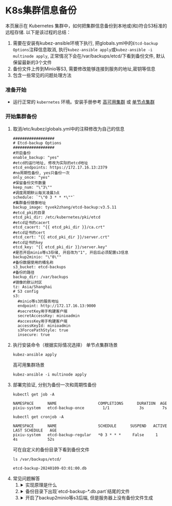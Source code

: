 # K8s集群信息备份
本页展示在 Kubernetes 集群中，如何把集群信息备份到本地或(和)符合S3标准的远程存储. 以下是该过程的总结：
1. 需要在安装有kubez-ansible环境下执行, 把globals.yml中的`Etcd-backup Options`注释信息取消, 执行`kubez-ansible apply`或`kubez-ansible -i multinode apply`, 正常情况下会在/var/backups/etcd/下看到备份文件, 默认保留最新的3个文件
2. 备份文件上传到Minio等S3, 需要修改能够连接到服务的地址,密钥等信息
3. 包含一些常见的问题处理方法
### 准备开始
- 运行正常的 `kubernetes` 环境。安装手册参考 [高可用集群](../install/multinode.md) 或 [单节点集群](../install/all-in-one.md)
### 开始集群备份
1. 取消/etc/kubez/globals.yml中的注释修改为自己的信息
   ```shell
   ##################
   # Etcd-backup Options
   ##################
   #开启备份
   enable_backup: "yes"
   #etcd的运行地址, 修改为实际的etcd地址
   etcd_endpoints: https://172.17.16.13:2379
   #no周期性备份, yes只备份一次
   only_once: "yes"
   #保留备份文件数量
   keep_num: "\"3\""
   #调度周期默认每天凌晨3点
   schedule: `"\"0 3 * * *\""`
   #集群备份镜像地址
   backup_image: tyvek2zhang/etcd-backup:v3.5.11
   #etcd_pki的目录
   etcd_pki_dir: /etc/kubernetes/pki/etcd
   #etcd证书的cacert
   etcd_cacert: "{{ etcd_pki_dir }}/ca.crt"
   #etcd证书的cert
   etcd_cert: "{{ etcd_pki_dir }}/server.crt"
   #etcd证书的key
   etcd_key: "{{ etcd_pki_dir }}/server.key"
   #是否开启minio等s3存储, 开启改为"1", 开启后必须配置s3信息
   backup2minio: "\"0\""
   #备份数据使用的桶名称
   s3_bucket: etcd-backups
   #备份的路径
   backup_dir: /var/backups
   #镜像的默认时区
   tz: Asia/Shanghai
   # S3 config
   s3:
     #minio等s3的服务地址
     endpoint: http://172.17.16.13:9000
     #secretKey用于构建客户端
     secretAccessKey: minioadmin
     #accessKey用于构建客户端
     accessKeyId: minioadmin
     s3ForcePathStyle: true
     insecure: true
   ```
2. 执行安装命令（根据实际情况选择）
   单节点集群场景
   ```shell
   kubez-ansible apply
   ```
   高可用集群场景
   ```shell
   kubez-ansible -i multinode apply
   ```
3. 部署完验证, 分别为备份一次和周期性备份
   ```shell
   kubectl get job -A
   ```
   ```shell
   NAMESPACE      NAME                  COMPLETIONS      DURATION  AGE
   pixiu-system   etcd-backup-once        1/1             3s        7s
   ```
   ```shell
   kubectl get cronjob -A
   ```
   ```shell
   NAMESPACE      NAME                  SCHEDULE      SUSPEND   ACTIVE   LAST SCHEDULE   AGE
   pixiu-system   etcd-backup-regular   *0 3 * * *     False     1        4s             52s
   ```
   可在自定义的备份目录下看到备份文件
   ```shell
   ls /var/backups/etcd/
   ```
   ```shell
   etcd-backup-20240109-03:01:00.db
   ```
4. 常见问题解答
   1. <details>
      <summary>实现原理是什么</summary>
      镜像中包含etcdctl和mc命令行工具, 通过容忍度, 亲和性配置, 使任务在含有etcd证书的节点运行(control plane、master). 此外,参考官网提供的备份, 上传指令实现数据快照生成,以及推送到远程功能
      </details>
   2. <details>
      <summary>备份目录下出现`etcd-backup-*.db.part`结尾的文件</summary>
      检查etcd_endpoints, 以及证书的地址是否正确
      </details>
   3. <details>
      <summary>开启了backup2minio等s3后端, 但是服务器上没有备份文件生成</summary>
      是否有对应的minio等服务启动, 检查参数配置是否正确
      </details>
